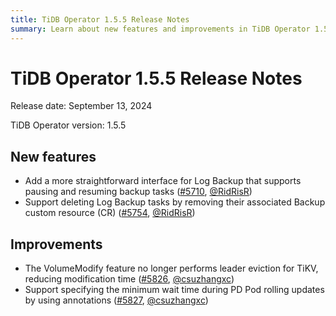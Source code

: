 ```yaml
---
title: TiDB Operator 1.5.5 Release Notes
summary: Learn about new features and improvements in TiDB Operator 1.5.5.
---
```


# TiDB Operator 1.5.5 Release Notes

Release date: September 13, 2024

TiDB Operator version: 1.5.5

## New features

- Add a more straightforward interface for Log Backup that supports pausing and resuming backup tasks ([#5710](https://github.com/pingcap/tidb-operator/pull/5710), [@RidRisR](https://github.com/RidRisR))
- Support deleting Log Backup tasks by removing their associated Backup custom resource (CR) ([#5754](https://github.com/pingcap/tidb-operator/pull/5754), [@RidRisR](https://github.com/RidRisR))

## Improvements

- The VolumeModify feature no longer performs leader eviction for TiKV, reducing modification time ([#5826](https://github.com/pingcap/tidb-operator/pull/5826), [@csuzhangxc](https://github.com/csuzhangxc))
- Support specifying the minimum wait time during PD Pod rolling updates by using annotations ([#5827](https://github.com/pingcap/tidb-operator/pull/5827), [@csuzhangxc](https://github.com/csuzhangxc))
